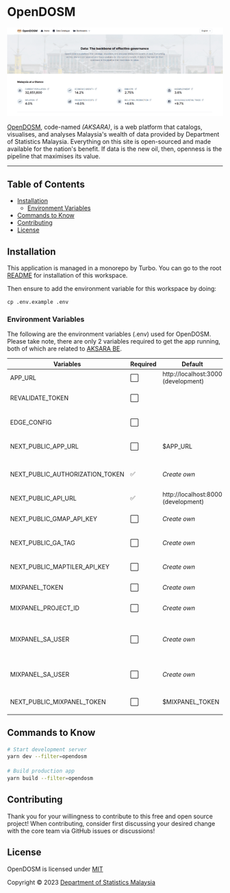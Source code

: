 # OpenDOSM

![opendosm-github.png](./public/static/images/opendosm-github.png?raw=true)

[OpenDOSM](https://open.dosm.gov.my), code-named _(AKSARA)_, is a web platform that catalogs, visualises, and analyses Malaysia's wealth of data provided by Department of Statistics Malaysia. Everything on this site is open-sourced and made available for the nation's benefit. If data is the new oil, then, openness is the pipeline that maximises its value.

---

## Table of Contents

- [Installation](#installation)
  - [Environment Variables](#environment-variables)
- [Commands to Know](#commands-to-know)
- [Contributing](#contributing)
- [License](#license)

## Installation

This application is managed in a monorepo by Turbo. You can go to the root [README](../../README.md#installation) for installation of this workspace.

Then ensure to add the environment variable for this workspace by doing:
```
cp .env.example .env
```

### Environment Variables

The following are the environment variables (.env) used for OpenDOSM. Please take note, there are only 2 variables required to get the app running, both of which are related to [AKSARA BE](https://github.com/dosm-malaysia/aksara-back).

| Variables                       | Required | Default                             | Description                                     |
| ------------------------------- | -------- | ----------------------------------- | ----------------------------------------------- |
| APP_URL                         | ⬜️      | http://localhost:3000 (development) | App domain. Optional                            |
| REVALIDATE_TOKEN                | ⬜️        |                                     | BE token to revalidate staitc site. Optional    |
| EDGE_CONFIG                     | ⬜️        |                                     | Add to use rolling token. Optional             |
| NEXT_PUBLIC_APP_URL             | ⬜️      | $APP_URL                            | App domain, made public. Optional               |
| NEXT_PUBLIC_AUTHORIZATION_TOKEN | ✅       | _Create own_                        | Authorization token for AKSARA BE communication |
| NEXT_PUBLIC_API_URL             | ✅       | http://localhost:8000 (development) | AKSARA BE base URL                              |
| NEXT_PUBLIC_GMAP_API_KEY        | ⬜️      | _Create own_                        | Google Maps API key. Optional                   |
| NEXT_PUBLIC_GA_TAG              | ⬜️      | _Create own_                        | Google Analytics Tag. Optional                  |
| NEXT_PUBLIC_MAPTILER_API_KEY    | ⬜️      | _Create own_                        | OpenStreetMap API key. Optional                 |
| MIXPANEL_TOKEN                  | ⬜️      | _Create own_                        | Mixpanel token. Optional                        |
| MIXPANEL_PROJECT_ID             | ⬜️      | _Create own_                        | Mixpanel project ID. Optional                   |
| MIXPANEL_SA_USER                | ⬜️      | _Create own_                        | Mixpanel service account username. Optional     |
| MIXPANEL_SA_USER                | ⬜️      | _Create own_                        | Mixpanel service account secret. Optional       |
| NEXT_PUBLIC_MIXPANEL_TOKEN      | ⬜️      | $MIXPANEL_TOKEN                     | Mixpanel token, made public. Optional           |

## Commands to Know

```bash
# Start development server
yarn dev --filter=opendosm

# Build production app
yarn build --filter=opendosm
```


## Contributing

Thank you for your willingness to contribute to this free and open source project! When contributing, consider first discussing your desired change with the core team via GitHub issues or discussions!

## License

OpenDOSM is licensed under [MIT](https://github.com/dosm-malaysia/aksara-front/blob/main/LICENSE.md)

Copyright © 2023 [Department of Statistics Malaysia](https://www.dosm.gov.my/v1_/)
